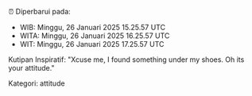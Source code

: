 ⏰ Diperbarui pada:
- WIB: Minggu, 26 Januari 2025 15.25.57 UTC
- WITA: Minggu, 26 Januari 2025 16.25.57 UTC
- WIT: Minggu, 26 Januari 2025 17.25.57 UTC

Kutipan Inspiratif:
"Xcuse me, I found something under my shoes. Oh its your attitude."


Kategori: attitude


